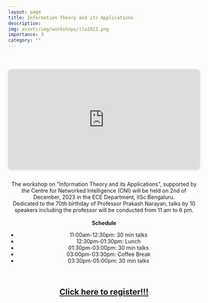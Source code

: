 ```yaml
---
layout: page
title: Information Theory and its Applications
description:
img: assets/img/workshops/ita2023.png
importance: 3
category: ""
---
```

<center>

<br>
<div style="position: relative; width: 100%; height: 0; padding-top: 52.2500%;
 padding-bottom: 0; box-shadow: 0 2px 8px 0 rgba(63,69,81,0.16); margin-top: 1.6em; margin-bottom: 0.9em; overflow: hidden;
 border-radius: 8px; will-change: transform;">
  <iframe loading="lazy" style="position: absolute; width: 100%; height: 100%; top: 0; left: 0; border: none; padding: 0;margin: 0;"
    src="https:&#x2F;&#x2F;www.canva.com&#x2F;design&#x2F;DAF1b2Bltg0&#x2F;view?embed" allowfullscreen="allowfullscreen" allow="fullscreen">
  </iframe>
</div>

<br>
<article>
    The workshop on "Information Theory and its Applications", supported by the Centre for Networked Intelligence (CNI) will be held on 2nd of December, 2023 in the ECE Department, IISc Bengaluru. 
 <br>
 Dedicated to the 70th birthday of Professor Prakash Narayan, talks by 10 speakers including the professor will be conducted from 11 am to 6 pm.
</article>

<br>
<div>
<b>Schedule</b>
 
 - 11:00am-12:30pm: 30 min talks
 - 12:30pm-01:30pm: Lunch
 - 01:30pm-03:00pm: 30 min talks
 - 03:00pm-03:30pm: Coffee Break
 - 03:30pm-05:00pm: 30 min talks
 
</div>

<br>
<a href="https://forms.office.com/r/j7BW3SPeEn"><h2>Click here to register!!!</h2></a>


</center>
